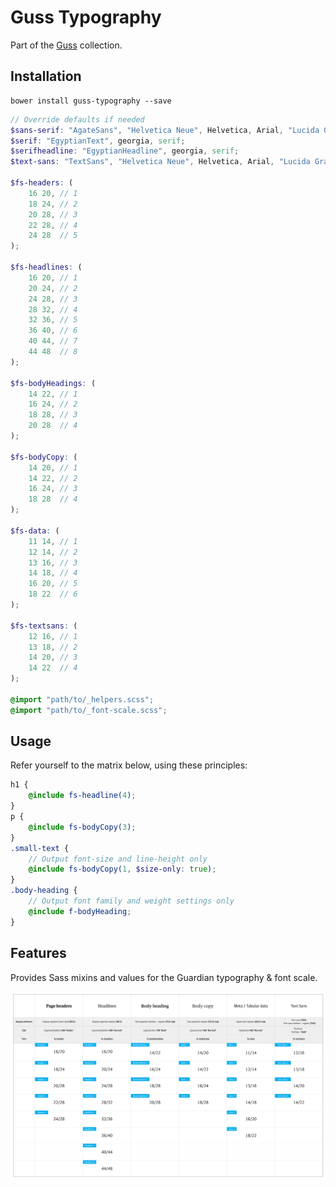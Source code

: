 # Guss Typography

Part of the [Guss](https://github.com/guardian/guss) collection.

## Installation

```
bower install guss-typography --save
```

```scss
// Override defaults if needed
$sans-serif: "AgateSans", "Helvetica Neue", Helvetica, Arial, "Lucida Grande", sans-serif;
$serif: "EgyptianText", georgia, serif;
$serifheadline: "EgyptianHeadline", georgia, serif;
$text-sans: "TextSans", "Helvetica Neue", Helvetica, Arial, "Lucida Grande", sans-serif;

$fs-headers: (
    16 20, // 1
    18 24, // 2
    20 28, // 3
    22 28, // 4
    24 28  // 5
);

$fs-headlines: (
    16 20, // 1
    20 24, // 2
    24 28, // 3
    28 32, // 4
    32 36, // 5
    36 40, // 6
    40 44, // 7
    44 48  // 8
);

$fs-bodyHeadings: (
    14 22, // 1
    16 24, // 2
    18 28, // 3
    20 28  // 4
);

$fs-bodyCopy: (
    14 20, // 1
    14 22, // 2
    16 24, // 3
    18 28  // 4
);

$fs-data: (
    11 14, // 1
    12 14, // 2
    13 16, // 3
    14 18, // 4
    16 20, // 5
    18 22  // 6
);

$fs-textsans: (
    12 16, // 1
    13 18, // 2
    14 20, // 3
    14 22  // 4
);

@import "path/to/_helpers.scss";
@import "path/to/_font-scale.scss";
```

## Usage

Refer yourself to the matrix below, using these principles:

```scss
h1 {
    @include fs-headline(4);
}
p {
    @include fs-bodyCopy(3);
}
.small-text {
    // Output font-size and line-height only
    @include fs-bodyCopy(1, $size-only: true);
}
.body-heading {
    // Output font family and weight settings only
    @include f-bodyHeading;
}
```

## Features

Provides Sass mixins and values for the Guardian typography & font scale.

![Font scale](font-scale.png)
